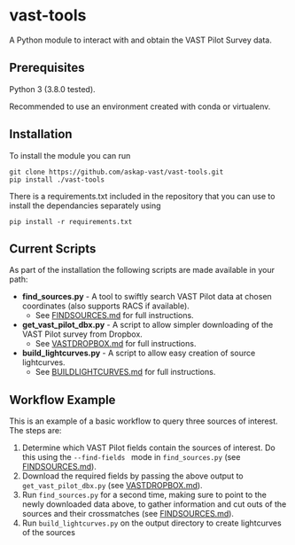 # vast-tools

A Python module to interact with and obtain the VAST Pilot Survey data.

## Prerequisites

Python 3 (3.8.0 tested).

Recommended to use an environment created with conda or virtualenv.

## Installation

To install the module you can run
```
git clone https://github.com/askap-vast/vast-tools.git
pip install ./vast-tools
```

There is a requirements.txt included in the repository that you can use to install the dependancies separately using
```
pip install -r requirements.txt
````

## Current Scripts
As part of the installation the following scripts are made available in your path:

* **find\_sources.py** - A tool to swiftly search VAST Pilot data at chosen coordinates (also supports RACS if available).
    - See [FINDSOURCES.md](FINDSOURCES.md) for full instructions.
* **get\_vast\_pilot\_dbx.py** - A script to allow simpler downloading of the VAST Pilot survey from Dropbox.
    - See [VASTDROPBOX.md](VASTDROPBOX.md) for full instructions.
* **build\_lightcurves.py** - A script to allow easy creation of source lightcurves.
    - See [BUILDLIGHTCURVES.md](BUILDLIGHTCURVES.md) for full instructions.
    
## Workflow Example

This is an example of a basic workflow to query three sources of interest. The steps are:

1. Determine which VAST Pilot fields contain the sources of interest. Do this using the `--find-fields ` mode in `find_sources.py` (see [FINDSOURCES.md](FINDSOURCES.md)).
2. Download the required fields by passing the above output to `get_vast_pilot_dbx.py` (see [VASTDROPBOX.md](VASTDROPBOX.md)).
3. Run `find_sources.py` for a second time, making sure to point to the newly downloaded data above, to gather information and cut outs of the sources and their crossmatches (see [FINDSOURCES.md](FINDSOURCES.md)).
4. Run `build_lightcurves.py` on the output directory to create lightcurves of the sources
